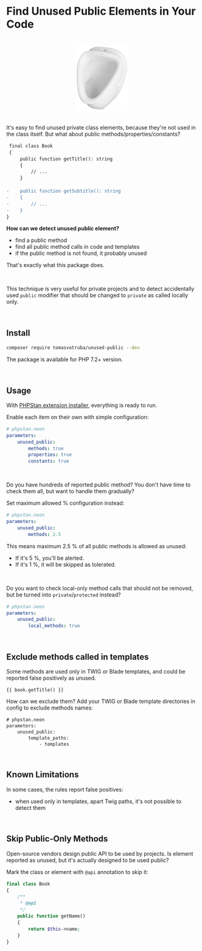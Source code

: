 # Find Unused Public Elements in Your Code

<br>

<div align="center">
    <img src="/docs/unused_public.jpg" style="width: 10em">
</div>

<br>

It's easy to find unused private class elements, because they're not used in the class itself. But what about public methods/properties/constants?

```diff
 final class Book
 {
     public function getTitle(): string
     {
         // ...
     }

-    public function getSubtitle(): string
-    {
-        // ...
-    }
}
```

**How can we detect unused public element?**

* find a public method
* find all public method calls in code and templates
* if the public method is not found, it probably unused

That's exactly what this package does.

<br>

This technique is very useful for private projects and to detect accidentally used `public` modifier that should be changed to `private` as called locally only.

<br>

## Install

```bash
composer require tomasvotruba/unused-public --dev
```

The package is available for PHP 7.2+ version.

<br>

## Usage

With [PHPStan extension installer](https://github.com/phpstan/extension-installer), everything is ready to run.

Enable each item on their own with simple configuration:

```yaml
# phpstan.neon
parameters:
    unused_public:
        methods: true
        properties: true
        constants: true
```

<br>

Do you have hundreds of reported public method? You don't have time to check them all, but want to handle them gradually?

Set maximum allowed % configuration instead:

```yaml
# phpstan.neon
parameters:
    unused_public:
        methods: 2.5
```

This means maximum 2.5 % of all public methods is allowed as unused:

* If it's 5 %, you'll be alerted.
* If it's 1 %, it will be skipped as tolerated.

<br>

Do you want to check local-only method calls that should not be removed, but be turned into `private`/`protected` instead?

```yaml
# phpstan.neon
parameters:
    unused_public:
        local_methods: true
```

<br>

## Exclude methods called in templates

Some methods are used only in TWIG or Blade templates, and could be reported false positively as unused.

```twig
{{ book.getTitle() }}
```

How can we exclude them? Add your TWIG or Blade template directories in config to exclude methods names:


```neon
# phpstan.neon
parameters:
    unused_public:
        template_paths:
            - templates
```

<br>

## Known Limitations

In some cases, the rules report false positives:

* when used only in templates, apart Twig paths, it's not possible to detect them

<br>

## Skip Public-Only Methods

Open-source vendors design public API to be used by projects. Is element reported as unused, but it's actually designed to be used public?

Mark the class or element with `@api` annotation to skip it:

```php
final class Book
{
    /**
     * @api
     */
    public function getName()
    {
        return $this->name;
    }
}
```
